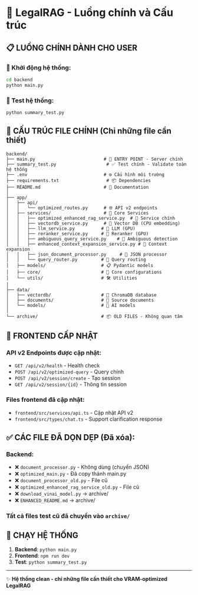 # 🎯 LegalRAG - Luồng chính và Cấu trúc

## 📋 LUỒNG CHÍNH DÀNH CHO USER

### 🚀 Khởi động hệ thống:

```bash
cd backend
python main.py
```

### 🧪 Test hệ thống:

```bash
python summary_test.py
```

## 📁 CẤU TRÚC FILE CHÍNH (Chỉ những file cần thiết)

```
backend/
├── main.py                          # 🎯 ENTRY POINT - Server chính
├── summary_test.py                   # ✅ Test chính - Validate toàn hệ thống
├── .env                             # ⚙️ Cấu hình môi trường
├── requirements.txt                  # 📦 Dependencies
├── README.md                        # 📖 Documentation
│
├── app/
│   ├── api/
│   │   └── optimized_routes.py      # 🌐 API v2 endpoints
│   ├── services/                    # 🔧 Core Services
│   │   ├── optimized_enhanced_rag_service.py  # 🎯 Service chính
│   │   ├── vectordb_service.py      # 💾 Vector DB (CPU embedding)
│   │   ├── llm_service.py          # 🤖 LLM (GPU)
│   │   ├── reranker_service.py     # 🎯 Reranker (GPU)
│   │   ├── ambiguous_query_service.py    # 🧠 Ambiguous detection
│   │   ├── enhanced_context_expansion_service.py # 📖 Context expansion
│   │   ├── json_document_processor.py     # 📄 JSON processor
│   │   └── query_router.py         # 🚦 Query routing
│   ├── models/                     # 📋 Pydantic models
│   ├── core/                       # 🔧 Core configurations
│   └── utils/                      # 🛠️ Utilities
│
├── data/
│   ├── vectordb/                   # 💾 ChromaDB database
│   ├── documents/                  # 📄 Source documents
│   └── models/                     # 🤖 AI models
│
└── archive/                        # 📦 OLD FILES - Không quan tâm
```

## 🔗 FRONTEND CẤP NHẬT

### API v2 Endpoints được cập nhật:

- `GET /api/v2/health` - Health check
- `POST /api/v2/optimized-query` - Query chính
- `POST /api/v2/session/create` - Tạo session
- `GET /api/v2/session/{id}` - Thông tin session

### Files frontend đã cập nhật:

- `frontend/src/services/api.ts` - Cập nhật API v2
- `frontend/src/types/chat.ts` - Support clarification response

## ✅ CÁC FILE ĐÃ DỌN DẸP (Đã xóa):

### Backend:

- ❌ `document_processor.py` - Không dùng (chuyển JSON)
- ❌ `optimized_main.py` - Đã copy thành main.py
- ❌ `document_processor_old.py` - File cũ
- ❌ `optimized_enhanced_rag_service_old.py` - File cũ
- ❌ `download_vinai_model.py` → archive/
- ❌ `ENHANCED_README.md` → archive/

### Tất cả files test cũ đã chuyển vào `archive/`

## 🎯 CHẠY HỆ THỐNG

1. **Backend**: `python main.py`
2. **Frontend**: `npm run dev`
3. **Test**: `python summary_test.py`

---

✨ **Hệ thống clean - chỉ những file cần thiết cho VRAM-optimized LegalRAG**
